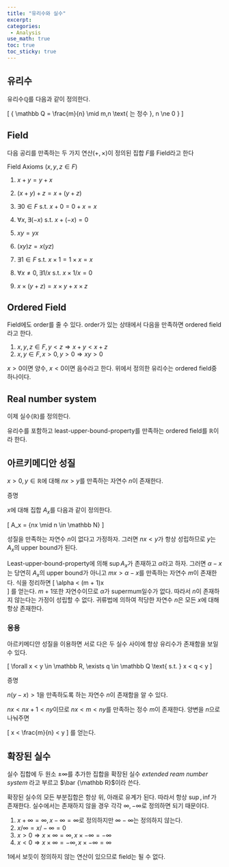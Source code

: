```yaml
---
title: "유리수와 실수"
excerpt: 
categories:
 - Analysis
use_math: true
toc: true
toc_sticky: true
---
```


## 유리수

유리수$\mathbb Q$를 다음과 같이 정의한다.

\[
\{ \mathbb Q = \frac{m}{n} \mid m,n \text{ 는 정수 }, n \ne 0 \}
\]

## Field 

다음 공리를 만족하는 두 가지 연산$(+, \times)$이 정의된 집합 $F$를 Field라고 한다

Field Axioms $(x,y,z \in F)$

1. $x + y = y + x$
2. $(x + y) + z = x + (y + z)$
3. $\exists 0 \in F$ s.t. $x + 0 = 0 + x = x$
4. $\forall x, \exists (-x)$ s.t. $x + (-x) = 0$

5. $xy = yx$
6. $(xy)z = x(yz)$
7.  $\exists 1 \in F$ s.t. $x \times 1 = 1 \times x = x$
8. $\forall x \ne 0, \exists 1/x$ s.t. $x \times 1/x = 0$

9. $x \times (y + z) = x \times y + x \times z$

## Ordered Field

Field에도 order를 줄 수 있다. order가 있는 상태에서 다음을 만족하면 ordered field라고 한다.

1. $x,y,z \in F, y < z \Rightarrow x + y < x + z$
2. $x,y \in F,  x> 0, y > 0 \Rightarrow xy > 0$

$x > 0$이면 양수, $x < 0$이면 음수라고 한다. 위에서 정의한 유리수는 ordered field중 하나이다.

## Real number system

이제 실수$(\mathbb R)$를 정의한다. 

유리수를 포함하고 least-upper-bound-property를 만족하는 ordered field를 $\mathbb R$이라 한다.


## 아르키메디안 성질

$x > 0,y \in \mathbb R$에 대해 $nx > y$를 만족하는 자연수 $n$이 존재한다.

증명 

$x$에 대해 집합 $A_x$를 다음과 같이 정의한다.

\[
 A_x = \{nx \mid n \in \mathbb N\}
\]

성질을 만족하는 자연수 $n$이 없다고 가정하자. 그러면 $nx < y$가 항상 성립하므로 $y$는 $A_x$의 upper bound가 된다. 

Least-upper-bound-property에 의해 $\sup A_x$가 존재하고 $\alpha$라고 하자. 그러면 $\alpha - x$는 당연히 $A_x$의 upper bound가 아니고 $mx > \alpha - x$를 만족하는 자연수 $m$이 존재한다. 식을 정리하면 
\[
 \alpha < (m + 1)x    
\]
를 얻는다. $m+1$또한 자연수이므로 $\alpha$가 supermum일수가 없다. 따라서 $n$이 존재하지 않는다는 가정이 성립할 수 없다. 귀류법에 의하여 적당한 자연수 $n$은 모든 $x$에 대해 항상 존재한다. 

### 응용 

아르키메디안 성질을 이용하면 서로 다은 두 실수 사이에 항상 유리수가 존재함을 보일 수 있다.

\[
    \forall x < y \in \mathbb R, \exists  q \in \mathbb Q \text{ s.t. } x < q < y
\]

증명 

$n(y - x) > 1$을 만족하도록 하는 자연수 $n$이 존재함을 알 수 있다.

$nx < nx + 1 < ny$이므로 $nx < m < ny$를 만족하는 정수 $m$이 존재한다. 양변을 $n$으로 나눠주면 

\[
x < \frac{m}{n} < y
\]
를 얻는다.

## 확장된 실수

실수 집합에 두 원소 $\pm \infty$를 추가한 집합을 확장된 실수 _extended ream number system_ 라고 부르고 $\bar {\mathbb R}$이라 쓴다. 

확장된 실수의 모든 부분집합은 항상 위, 아래로 유계가 된다. 따라서 항상 $\sup, \inf$가 존재한다. 실수에서는 존재하지 않을 경우 각각 $\infty, -\infty$로 정의하면 되기 때문이다.

1. $x + \infty = \infty, x - \infty = \infty$로 정의하지만 $\infty - \infty$는 정의하지 않는다.
2. $x /\infty = x/ -\infty = 0$
3. $x > 0 \Rightarrow x \times \infty = \infty, x \times -\infty = -\infty$
4. $x < 0 \Rightarrow x \times \infty = -\infty, x \times -\infty = \infty$

1에서 보듯이 정의하지 않는 연산이 있으므로 field는 될 수 없다.